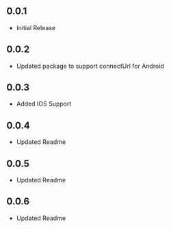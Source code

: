 ## 0.0.1

* Initial Release

## 0.0.2

* Updated package to support connectUrl for Android

## 0.0.3

* Added IOS Support

## 0.0.4

* Updated Readme

## 0.0.5

* Updated Readme

## 0.0.6

* Updated Readme